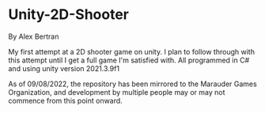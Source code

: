 # Unity-2D-Shooter
By Alex Bertran


My first attempt at a 2D shooter game on unity. I plan to follow through with this attempt until I get a full game I'm satisfied with. All programmed in C# and using unity version 2021.3.9f1

As of 09/08/2022, the repository has been mirrored to the Marauder Games Organization, and development by multiple people may or may not commence from this point onward.
